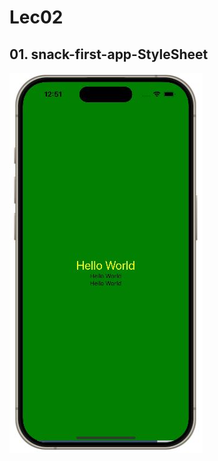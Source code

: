 # Lec02

## 01. snack-first-app-StyleSheet
![alt text](01.snack-first-app-StyleSheet/snack-first-app-StyleSheet.JPG)